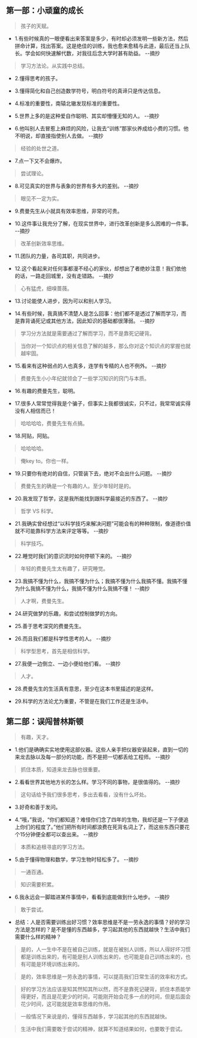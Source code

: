 ## 第一部：小顽童的成长

>孩子的天赋。

- 1.有些时候真的一眼便看出来答案是多少，有时却必须发明一些新方法，然后拼命计算，找出答案。这是绝佳的训练，我也愈来愈精与此道，最后还当上队长。学会如何快速解代数，对我往后念大学时甚有助益。 --摘抄

>学习方法论。从实践中总结。

- 2.懂得思考的孩子。

- 3.懂得简化和自己创造数学符号，明白符号的真谛只是传达信息。

- 4.标准的重要性，南辕北辙发现标准的重要性。

- 5.世界上多的是这种爱自作聪明、其实却懵懂无知的人。 --摘抄

- 6.他叫别人去冒惹上麻烦的风险，让我去“训练”那家伙养成给小费的习惯。他不明说，却直接指使别人去做。 --摘抄

>经验的处世之道。

- 7.点一下又不会爆炸。

>尝试理论。

- 8.可见真实的世界与表象的世界有多大的差别。 --摘抄

>眼见不一定为实。

- 9.费曼先生从小就具有效率思维，非常的可贵。

- 10.这件事让我充分了解，在现实世界中，进行改革创新是多么困难的一件事。 --摘抄

>改革创新效率思维。

- 11.团队的力量，各司其职，共同进步。

- 12.这个看起来对任何事都漫不经心的家伙，却想出了者绝妙注意！我们依他的话，一路走回城里，没有走错路。 --摘抄

>心有猛虎，细嗅蔷薇。

- 13.讨论能使人进步，因为可以和别人学习。

- 14.有些时候，我真搞不清楚人是怎么回事：他们都不是透过了解而学习，而是靠背诵死记或其他方法，因此知识的基础都很薄弱。 --摘抄

>学习分方法就是需要通过了解而学习，而不是靠死记硬背。

>当你对一个知识点的相关信息了解的越多，那么你对这个知识点的掌握也就越牢固。

- 15.看来有这种弱点的人也真多，连学有专精的人也不例外。 --摘抄

>费曼先生小小年纪就领会了一些学习知识的窍门与本质。

- 16.有趣的费曼先生，聪明。

- 17.很多人常常觉得我是个骗子，但事实上我都很诚实，只不过，我常常诚实得没有人相信而已！

>哈哈哈哈，费曼先生有点搞。

- 18.阿贴，阿贴。

>哈哈哈哈。

>俺key to。你也一样。

- 19.只要你有绝对的自信，只管装下去，绝对不会出什么问题。 --摘抄

>费曼先生的确是一个有趣的人。至少年轻时是的。

- 20.我发现了哲学，这是我所能找到跟科学最接近的东西了。 --摘抄

>哲学 VS 科学。

- 21.我确实曾经想过“以科学技巧来解决问题”可能会有的种种限制，像道德价值就不可能靠科学方法来评定等等。 --摘抄

>科学技巧。

- 22.睡觉时我们的意识流时如何停顿下来的。 --摘抄

>年轻的费曼先生太有趣了，研究睡觉。

- 23.我搞不懂为什么，我搞不懂为什么；我搞不懂为什么我搞不懂。我搞不懂为什么我搞不懂为什么，我搞不懂为什么我搞不懂！ --摘抄

>人才啊，费曼先生。

- 24.研究做梦的乐趣，和尝试控制做梦的方向。

- 25.善于思考深究的费曼先生。

- 26.而且我们都是科学性思考的人。 --摘抄

>科学型思考，首先是相信科学。

- 27.我便一边倒立、一边小便给他们看。 --摘抄

>人才。

- 28.费曼先生的生活真有意思，至少在这本书里描述的是这样。

- 29.科学的方法论尤为重要，不管是在我们工作还是生活中。

## 第二部：误闯普林斯顿

>有趣，天才。

- 1.他们是确确实实地使用这部仪器。这些人亲手把仪器安装起来，直到一切的来龙去脉以及每一部分的功能，而不是把一切都丢给工程师。 --摘抄

>抓住本质，知道来龙去脉也很重要。

- 2.看看世界其他地方长的怎么样。学习不同的事物，是很值得的。 --摘抄

>这句话给予我们很多思考，多出去看看，没有什么坏处。

- 3.好奇和善于发问。

- 4.“哦，”我说，“你们都知道？难怪你们念了四年的生物，我却还是一下子便追上你们的程度了。”他们把所有时间都浪费在死背名词上了，而这些东西只要花个15分钟便全都可以查出来。 --摘抄

>本质和追根寻底的学习方法。

- 5.由于懂得物理和数学，学习生物时轻松多了。 --摘抄

>一通百通。

>知识需要积累。

- 6.我永远会一脚踏进某件事情中，看看到底能做到什么地步。 --摘抄

>敢于尝试。

- 总结：人是否需要训练出好习惯？效率思维是不是一劳永逸的事情？好的学习方法是怎样的？是不是懂的东西越多，学习起其他的东西就越快？生活中我们需要什么样的精神？

>是的，人一生中不是在被自己训练，就是在被别人训练，所以人得好坏习惯都是训练出来的，有可能是别人训练出来的，也可能是自己训练出来的，也有可能是环境训练出来的。

>是的，效率思维是一劳永逸的事情，可以提高我们日常生活的效率和方式。

>好的学习方法应该是知其然知其所以然，而不是靠死记硬背，抓住本质能学得更好，而且是花更少的时间，可能刚开始会花多一点的时间，但是后面会花少时间，这可能就是效率思维的作用。

>一般情况下来说是的，懂得东西越多，学习起其他的东西就越快。

>生活中我们需要敢于尝试的精神，就算不知道结果如何，也要敢于尝试。
